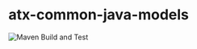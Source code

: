 # atx-common-java-models

![Maven Build and Test](https://github.com/algotradeX/atx-common-java-models/workflows/Maven%20Build%20and%20Test/badge.svg)


